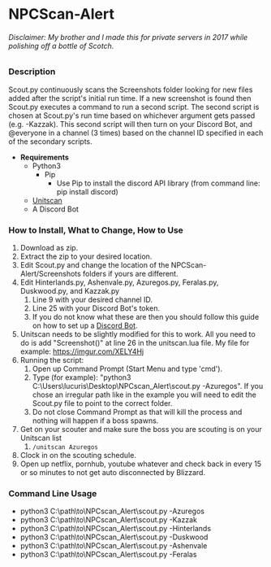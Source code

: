 # NPCScan-Alert

###### Disclaimer: My brother and I made this for private servers in 2017 while polishing off a bottle of Scotch.

### Description
  Scout.py continuously scans the Screenshots folder looking for new files added after the script's initial run time. If a new screenshot is found then Scout.py executes a command to run a second script. The second script is chosen at Scout.py's run time based on whichever argument gets passed (e.g. -Kazzak). This second script will then turn on your Discord Bot, and @everyone in a channel (3 times) based on the channel ID specified in each of the secondary scripts. 
  
 * **Requirements**
      * Python3
        * Pip
          * Use Pip to install the discord API library (from command line: pip install discord)
      * [Unitscan](https://www.curseforge.com/wow/addons/unitscan/)
      * A Discord Bot
  
### How to Install, What to Change, How to Use
  1. Download as zip. 
  2. Extract the zip to your desired location.
  3. Edit Scout.py and change the location of the NPCScan-Alert/Screenshots folders if yours are different.
  4. Edit Hinterlands.py, Ashenvale.py, Azuregos.py, Feralas.py, Duskwood.py, and Kazzak.py 
      1. Line 9 with your desired channel ID. 
      2. Line 25 with your Discord Bot's token.
      3. If you do not know what these are then you should follow this guide on how to set up a [Discord Bot](https://discordpy.readthedocs.io/en/latest/discord.html).
  5.  Unitscan needs to be slightly modified for this to work. All you need to do is add "Screenshot()" at line 26 in the unitscan.lua file. My file for example: https://imgur.com/XELY4Hj
  6. Running the script:
      1. Open up Command Prompt (Start Menu and type 'cmd').
      2. Type (for example): "python3 C:\Users\lucuris\Desktop\NPCscan_Alert\scout.py -Azuregos". If you chose an irregular path like in the example you will need to edit the Scout.py file to point to the correct folder.
      3. Do not close Command Prompt as that will kill the process and nothing will happen if a boss spawns. 
  7. Get on your scouter and make sure the boss you are scouting is on your Unitscan list
      1. `/unitscan Azuregos`
  8. Clock in on the scouting schedule.
  9. Open up netflix, pornhub, youtube whatever and check back in every 15 or so minutes to not get auto disconnected by Blizzard.
      
      
### Command Line Usage
* python3 C:\path\to\NPCscan_Alert\scout.py -Azuregos
* python3 C:\path\to\NPCscan_Alert\scout.py -Kazzak
* python3 C:\path\to\NPCscan_Alert\scout.py -Hinterlands
* python3 C:\path\to\NPCscan_Alert\scout.py -Duskwood
* python3 C:\path\to\NPCscan_Alert\scout.py -Ashenvale
* python3 C:\path\to\NPCscan_Alert\scout.py -Feralas
